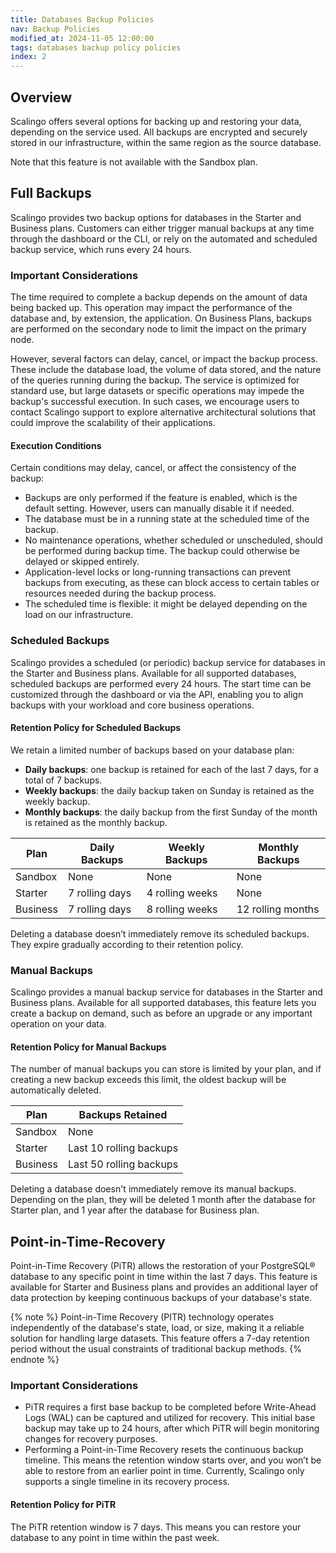 ```yaml
---
title: Databases Backup Policies
nav: Backup Policies
modified_at: 2024-11-05 12:00:00
tags: databases backup policy policies
index: 2
---
```



## Overview

Scalingo offers several options for backing up and restoring your data,
depending on the service used. All backups are encrypted and securely stored in
our infrastructure, within the same region as the source database.

Note that this feature is not available with the Sandbox plan.


## Full Backups

Scalingo provides two backup options for databases in the Starter and Business
plans. Customers can either trigger manual backups at any time through the
dashboard or the CLI, or rely on the automated and scheduled backup service,
which runs every 24 hours.

### Important Considerations

The time required to complete a backup depends on the amount of data being
backed up. This operation may impact the performance of the database and, by
extension, the application. On Business Plans, backups are performed on the
secondary node to limit the impact on the primary node.

However, several factors can delay, cancel, or impact the backup process. These
include the database load, the volume of data stored, and the nature of the
queries running during the backup. The service is optimized for standard use,
but large datasets or specific operations may impede the backup's successful
execution. In such cases, we encourage users to contact Scalingo support to
explore alternative architectural solutions that could improve the scalability
of their applications.

#### Execution Conditions

Certain conditions may delay, cancel, or affect the consistency of the backup:

- Backups are only performed if the feature is enabled, which is the default
  setting. However, users can manually disable it if needed.
- The database must be in a running state at the scheduled time of the backup.
- No maintenance operations, whether scheduled or unscheduled, should be
  performed during backup time. The backup could otherwise be delayed or
  skipped entirely.
- Application-level locks or long-running transactions can prevent backups from
  executing, as these can block access to certain tables or resources needed
  during the backup process.
- The scheduled time is flexible: it might be delayed depending on the load on
  our infrastructure.

### Scheduled Backups

Scalingo provides a scheduled (or periodic) backup service for databases in the
Starter and Business plans. Available for all supported databases, scheduled
backups are performed every 24 hours. The start time can be customized through
the dashboard or via the API, enabling you to align backups with your workload
and core business operations.

#### Retention Policy for Scheduled Backups

We retain a limited number of backups based on your database plan:

- **Daily backups**: one backup is retained for each of the last 7 days, for a
  total of 7 backups.
- **Weekly backups**: the daily backup taken on Sunday is retained as the
  weekly backup.
- **Monthly backups**: the daily backup from the first Sunday of the month is
  retained as the monthly backup.

| Plan     | Daily Backups  | Weekly Backups  | Monthly Backups   |
| -------- | -------------- | --------------- | ----------------- |
| Sandbox  | None           | None            | None              |
| Starter  | 7 rolling days | 4 rolling weeks | None              |
| Business | 7 rolling days | 8 rolling weeks | 12 rolling months |

Deleting a database doesn’t immediately remove its scheduled backups. They
expire gradually according to their retention policy.

### Manual Backups

Scalingo provides a manual backup service for databases in the Starter and
Business plans. Available for all supported databases, this feature lets you
create a backup on demand, such as before an upgrade or any important operation
on your data.

#### Retention Policy for Manual Backups

The number of manual backups you can store is limited by your plan, and if
creating a new backup exceeds this limit, the oldest backup will be
automatically deleted.

| Plan     | Backups Retained        |
| -------- | ----------------------- |
| Sandbox  | None                    |
| Starter  | Last 10 rolling backups |
| Business | Last 50 rolling backups |

Deleting a database doesn't immediately remove its manual backups. Depending on
the plan, they will be deleted 1 month after the database for Starter plan, and
1 year after the database for Business plan.


## Point-in-Time-Recovery

Point-in-Time Recovery (PiTR) allows the restoration of your PostgreSQL®
database to any specific point in time within the last 7 days. This feature is
available for Starter and Business plans and provides an additional layer of
data protection by keeping continuous backups of your database's state.

{% note %}
Point-in-Time Recovery (PITR) technology operates independently of the
database's state, load, or size, making it a reliable solution for handling
large datasets. This feature offers a 7-day retention period without the usual
constraints of traditional backup methods.
{% endnote %}

### Important Considerations

- PiTR requires a first base backup to be completed before Write-Ahead Logs
  (WAL) can be captured and utilized for recovery. This initial base backup may
  take up to 24 hours, after which PiTR will begin monitoring changes for
  recovery purposes.
- Performing a Point-in-Time Recovery resets the continuous backup timeline.
  This means the retention window starts over, and you won’t be able to restore
  from an earlier point in time. Currently, Scalingo only supports a single
  timeline in its recovery process.

#### Retention Policy for PiTR

The PiTR retention window is 7 days. This means you can restore your database
to any point in time within the past week.
